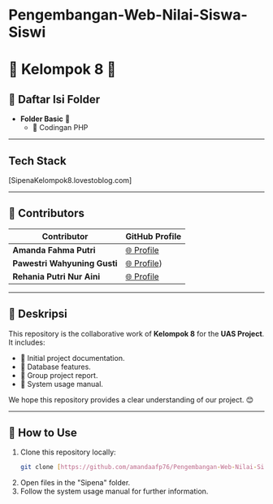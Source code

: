 # Pengembangan-Web-Nilai-Siswa-Siswi
# 🌟 Kelompok 8 🌟

## 📂 Daftar Isi Folder
- **Folder Basic** 📁
  - 🔧 Codingan PHP

---

## Tech Stack
[SipenaKelompok8.lovestoblog.com]

---

## 🤝 Contributors
| Contributor       | GitHub Profile                                  |
|-------------------|------------------------------------------------|
| **Amanda Fahma Putri**  | [🌐 Profile](https://github.com/amandaafp76) |
| **Pawestri Wahyuning Gusti**      | [🌐 Profile](https://github.com/Pawestri10)) |
| **Rehania Putri Nur Aini**      | [🌐 Profile](https://github.com/rehaniaputrinuraini) |
---

## 📝 Deskripsi
This repository is the collaborative work of **Kelompok 8** for the **UAS Project**. It includes:
- 📌 Initial project documentation.
- 📌 Database features.
- 📌 Group project report.
- 📌 System usage manual.

We hope this repository provides a clear understanding of our project. 😊

---

## 🚀 How to Use
1. Clone this repository locally:
   ```bash
   git clone [https://github.com/amandaafp76/Pengembangan-Web-Nilai-Siswa-Siswi.git]
   ```
2. Open files in the "Sipena" folder.
3. Follow the system usage manual for further information.
